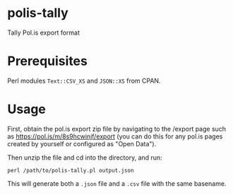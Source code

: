 # polis-tally
Tally Pol.is export format

# Prerequisites

Perl modules `Text::CSV_XS` and `JSON::XS` from CPAN.

# Usage

First, obtain the pol.is export zip file by navigating to the /export page such as https://pol.is/m/8s9hcwinjf/export (you can do this for any pol.is pages created by yourself or configured as "Open Data").

Then unzip the file and cd into the directory, and run:

```
perl /path/to/polis-tally.pl output.json
```

This will generate both a `.json` file and a `.csv` file with the same basename.

